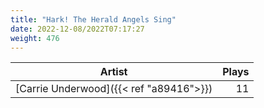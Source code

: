 ```yaml
---
title: "Hark! The Herald Angels Sing"
date: 2022-12-08/2022T07:17:27
weight: 476
---
```




 Artist | Plays 
----- | -----:
[Carrie Underwood]({{< ref "a89416">}}) | 11
